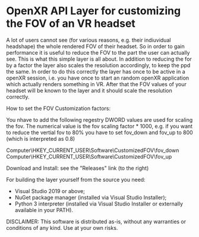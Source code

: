 # OpenXR API Layer for customizing the FOV of an VR headset

A lot of users cannot see (for various reasons, e.g. their indiuvidual headshape) the whole rendered FOV of their headset. 
So in order to gain performance it is useful to reduce the FOV to the part the user can actually see.
This is what this simple layer is all about. In addition to reducing the for by a factor the layer also scales the resolution accordingly, to keep the ppd the same. 
In order to do this correctly the layer has once to be active in a openXR session, i.e. you have once to start an random openXR application which actually renders something in VR. 
After that the FOV values of your headset will be known to the layer and it should scale the resolution correctly.

How to set the FOV Customization factors:

  You nhave to add the following regestry DWORD values are used for scaling the fov. 
  The numerical value is the fov scaling factor * 1000, e.g. if you want to reduce the vertial fov to 80% you have to set fov_down and fov_up to 800 (which is interpreted as 0.8)
  
  Computer\HKEY_CURRENT_USER\Software\CustomizedFOV\fov_down
  Computer\HKEY_CURRENT_USER\Software\CustomizedFOV\fov_up

Download and Install: see the "Releases" link (to the right)


For building the layer yourself from the source you need:

- Visual Studio 2019 or above;
- NuGet package manager (installed via Visual Studio Installer);
- Python 3 interpreter (installed via Visual Studio Installer or externally available in your PATH).


DISCLAIMER: This software is distributed as-is, without any warranties or conditions of any kind. Use at your own risks.
